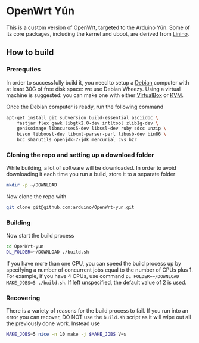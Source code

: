# OpenWrt Yún

This is a custom version of OpenWrt, targeted to the Arduino Yún. Some of its core packages, including the kernel and uboot, are derived from [Linino](http://linino.org/doku.php).

## How to build

### Prerequites

In order to successfully build it, you need to setup a [Debian](https://www.debian.org/) computer with at least 30G of free disk space: we use Debian Wheezy. Using a virtual machine is suggested: you can make one with either [VirtualBox](https://www.virtualbox.org/) or [KVM](http://www.linux-kvm.org/page/Main_Pag).

Once the Debian computer is ready, run the following command

```bash
apt-get install git subversion build-essential asciidoc \
	fastjar flex gawk libgtk2.0-dev intltool zlib1g-dev \
	genisoimage libncurses5-dev libssl-dev ruby sdcc unzip \
	bison libboost-dev libxml-parser-perl libusb-dev bin86 \
	bcc sharutils openjdk-7-jdk mercurial cvs bzr
```

### Cloning the repo and setting up a download folder

While building, a lot of software will be downloaded. In order to avoid downloading it each time you run a build, store it to a separate folder

```bash
mkdir -p ~/DOWNLOAD
```

Now clone the repo with

```bash
git clone git@github.com:arduino/OpenWrt-yun.git
```

### Building

Now start the build process

```bash
cd OpenWrt-yun
DL_FOLDER=~/DOWNLOAD ./build.sh
```

If you have more than one CPU, you can speed the build process up by specifying a number of concurrent jobs equal to the number of CPUs plus 1. For example, if you have 4 CPUs, use command `DL_FOLDER=~/DOWNLOAD MAKE_JOBS=5 ./build.sh`. If left unspecified, the default value of 2 is used.

### Recovering

There is a variety of reasons for the build process to fail. If you run into an error you can recover, DO NOT use the `build.sh` script as it will wipe out all the previously done work. Instead use

```bash
MAKE_JOBS=5 nice -n 10 make -j $MAKE_JOBS V=s
```

